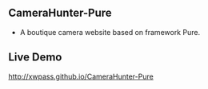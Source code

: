 ## CameraHunter-Pure
* A boutique camera website based on framework Pure.

## Live Demo
http://xwpass.github.io/CameraHunter-Pure
